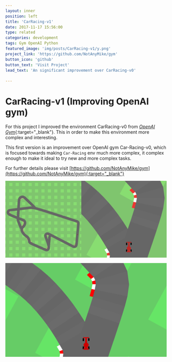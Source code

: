 ```yaml
---
layout: inner
position: left
title: 'CarRacing-v1'
date: 2017-11-17 15:56:00
type: related
categories: development
tags: Gym OpenAI Python 
featured_image: 'img/posts/CarRacing-v1/y.png'
project_link: 'https://github.com/NotAnyMike/gym'
button_icon: 'github'
button_text: 'Visit Project'
lead_text: 'An significant improvement over CarRacing-v0'

---
```


# CarRacing-v1 (Improving OpenAI gym)

For this project I improved the environment CarRacing-v0 from [*OpenAI Gym*](https://gym.openai.com/){:target="_blank"}. This in order to make this environment more complex and interesting.

This first version is an improvement over OpenAI gym Car-Racing-v0, which is focused towards making `Car-Racing` env much more complex, it complex enough to make it ideal to try new and more complex tasks.

For further details please visit [https://github.com/NotAnyMike/gym](https://github.com/NotAnyMike/gym){:target="_blank"}

![two images](/img/posts/CarRacing-v1/2.png)

![two images](/img/posts/CarRacing-v1/y.png)
